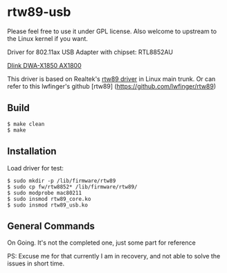 # rtw89-usb

Please feel free to use it under GPL license.
Also welcome to upstream to the Linux kernel if you want.

Driver for 802.11ax USB Adapter with chipset:
  RTL8852AU 
  
  [Dlink DWA-X1850 AX1800](http://www.dlinktw.com.tw/home/product?id=10120)

This driver is based on Realtek's [rtw89 driver](https://github.com/torvalds/linux/tree/master/drivers/net/wireless/realtek/rtw89) in Linux main trunk.
Or can refer to this lwfinger's github [rtw89] (https://github.com/lwfinger/rtw89)

## Build

```console
$ make clean
$ make
```

## Installation

Load driver for test:
```console
$ sudo mkdir -p /lib/firmware/rtw89
$ sudo cp fw/rtw8852* /lib/firmware/rtw89/
$ sudo modprobe mac80211
$ sudo insmod rtw89_core.ko
$ sudo insmod rtw89_usb.ko
```

## General Commands

On Going.
It's not the completed one, just some part for reference


PS: Excuse me for that currently I am in recovery, 
    and not able to solve the issues in short time.
    
